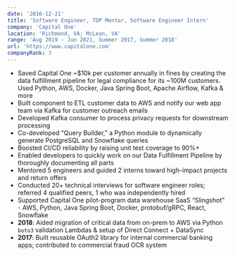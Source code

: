 ```yaml
---
date: '2016-12-21'
title: 'Software Engineer, TDP Mentor, Software Engineer Intern'
company: 'Capital One'
location: 'Richmond, VA; McLean, VA'
range: 'Aug 2019 - Jun 2021, Summer 2017, Summer 2018'
url: 'https://www.capitalone.com'
companyRank: 3
---
```


- Saved Capital One ~$10k per customer annually in fines by creating the data fulfillment pipeline for legal compliance for its ~100M customers. Used Python, AWS, Docker, Java Spring Boot, Apache Airflow, Kafka & more
- Built component to ETL customer data to AWS and notify our web app team via Kafka for customer outreach emails
- Developed Kafka consumer to process privacy requests for downstream processing
- Co-developed “Query Builder,” a Python module to dynamically generate PostgreSQL and Snowflake queries
- Boosted CI/CD reliability by raising unit test coverage to 90%+
- Enabled developers to quickly work on our Data Fulfillment Pipeline by thoroughly documenting all parts
- Mentored 5 engineers and guided 2 interns toward high-impact projects and return offers
- Conducted 20+ technical interviews for software engineer roles; referred 4 qualified peers, 1 who was independently hired
- Supported Capital One pilot-program data warehouse SaaS “Slingshot” - AWS, Python, Java Spring Boot, Docker, protobuf/gRPC, React, Snowflake
- **2018**: Aided migration of critical data from on-prem to AWS via Python `boto3` validation Lambdas & setup of Direct Connect + DataSync
- **2017**: Built reusable OAuth2 library for internal commercial banking apps; contributed to commercial fraud OCR system
